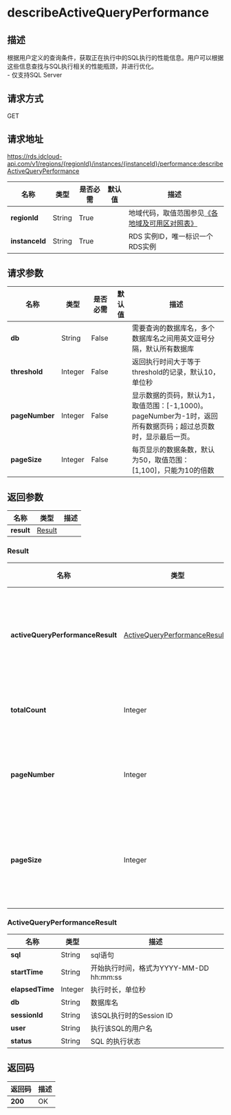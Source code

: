 # describeActiveQueryPerformance


## 描述
根据用户定义的查询条件，获取正在执行中的SQL执行的性能信息。用户可以根据这些信息查找与SQL执行相关的性能瓶颈，并进行优化。<br>- 仅支持SQL Server

## 请求方式
GET

## 请求地址
https://rds.jdcloud-api.com/v1/regions/{regionId}/instances/{instanceId}/performance:describeActiveQueryPerformance

|名称|类型|是否必需|默认值|描述|
|---|---|---|---|---|
|**regionId**|String|True| |地域代码，取值范围参见[《各地域及可用区对照表》](../Enum-Definitions/Regions-AZ.md)|
|**instanceId**|String|True| |RDS 实例ID，唯一标识一个RDS实例|

## 请求参数
|名称|类型|是否必需|默认值|描述|
|---|---|---|---|---|
|**db**|String|False| |需要查询的数据库名，多个数据库名之间用英文逗号分隔，默认所有数据库|
|**threshold**|Integer|False| |返回执行时间大于等于threshold的记录，默认10，单位秒|
|**pageNumber**|Integer|False| |显示数据的页码，默认为1，取值范围：[-1,1000)。pageNumber为-1时，返回所有数据页码；超过总页数时，显示最后一页。|
|**pageSize**|Integer|False| |每页显示的数据条数，默认为50，取值范围：[1,100]，只能为10的倍数|


## 返回参数
|名称|类型|描述|
|---|---|---|
|**result**|[Result](#Result)| |

### <a name="Result">Result</a>
|名称|类型|描述|
|---|---|---|
|**activeQueryPerformanceResult**|[ActiveQueryPerformanceResult[]](#ActiveQueryPerformanceResult)|查询性能统计结果集|
|**totalCount**|Integer|总记录条数|
|**pageNumber**|Integer|当前数据的页码|
|**pageSize**|Integer|每页显示的数据条数|
### <a name="ActiveQueryPerformanceResult">ActiveQueryPerformanceResult</a>
|名称|类型|描述|
|---|---|---|
|**sql**|String|sql语句|
|**startTime**|String|开始执行时间，格式为YYYY-MM-DD hh:mm:ss|
|**elapsedTime**|Integer|执行时长，单位秒|
|**db**|String|数据库名|
|**sessionId**|String|该SQL执行时的Session ID|
|**user**|String|执行该SQL的用户名|
|**status**|String|SQL 的执行状态|

## 返回码
|返回码|描述|
|---|---|
|**200**|OK|
